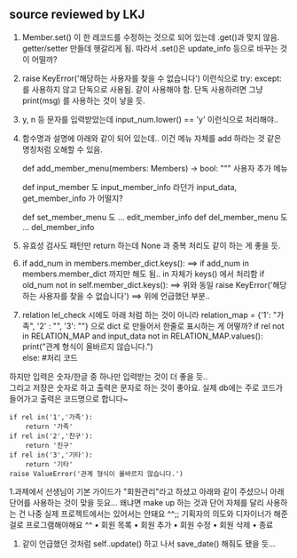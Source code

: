 ## source reviewed by LKJ

1. Member.set() 이 한 레코드를 수정하는 것으로 되어 있는데 .get()과 맞지 않음. 
   getter/setter 만들데 헷갈리게 됨. 따라서 .set()은 update_info 등으로 바꾸는 것이 어떨까?

1. raise KeyError('해당하는 사용자를 찾을 수 없습니다') 이런식으로 try: except: 를 사용하지 않고 단독으로 사용됨.  같이 사용해야 함.
   단독 사용하려면 그냥 print(msg) 를 사용하는 것이 낳을 듯.

1. y, n 등 문자를 입력받았는데 input_num.lower() == 'y' 이런식으로 처리해야..

1. 함수명과 설명에 아래와 같이 되어 있는데..
   이건 메뉴 자체를 add 하라는 것 같은 명칭처럼 오해할 수 있음.

    def add_member_menu(members: Members) -> bool:
        """
        사용자 추가 메뉴

    def input_member 도 input_member_info 라던가 input_data, get_member_info 가 어떨지?

    def set_member_menu 도 ... edit_member_info
    def del_member_menu 도 ... del_member_info

1. 유효성 검사도 패턴만 return 하는데 None 과 중복 처리도 같이 하는 게 좋을 듯.     

1. if add_num in members.member_dict.keys(): ==> if add_num in members.member_dict 까지만 해도 됨..  in 자체가 keys() 에서 처리함
   if old_num not in self.member_dict.keys(): ==> 위와 동일
    raise KeyError('해당하는 사용자를 찾을 수 없습니다') ==> 위에 언급했던 부분.. 


1. relation lel_check 시에도 아래 처럼 하는 것이 아니라
   relation_map = {'1': "가족", '2' : "", '3': ""} 으로 dict 로 만들어서 한줄로 표시하는 게 어떻까?
    if rel not in RELATION_MAP and input_data not in RELATION_MAP.values():
        print("관계 형식이 올바르지 않습니다.")   
    else: #처리 코드

  하지만 입력은 숫자/한글 중 하나만 입력받는 것이 더 좋을 듯..  
  그리고 저장은 숫자로 하고 출력은 문자로 하는 것이 좋아요. 
  실제 db에는 주로 코드가 들어가고 출력은 코드명으로 합니다~
   
    if rel in('1','가족'):
        return '가족'
    if rel in('2','친구'):
        return '친구'
    if rel in('3','기타'):
        return '기타'
    raise ValueError('관계 형식이 올바르지 않습니다.') 

1.과제에서 선생님이 기본 가이드가 "회원관리"라고 하셨고 아래와 같이 주셨으니
  아래 단어를 사용하는 것이 맞을 듯요... 왜냐면 make up 하는 것과 단어 자체를 달리 사용하는 건
  나중 실제 프로젝트에서는 있어서는 안돼요 ^^;; 기획자의 의도와 디자이너가 해준 걸로 프로그램해야해요 ^^ 
    • 회원 목록
    • 회원 추가
    • 회원 수정
    • 회원 삭제
    • 종료

 1. 같이 언급했던 것처럼 self..update() 하고 나서 save_date() 해줘도 됐을 듯...
    